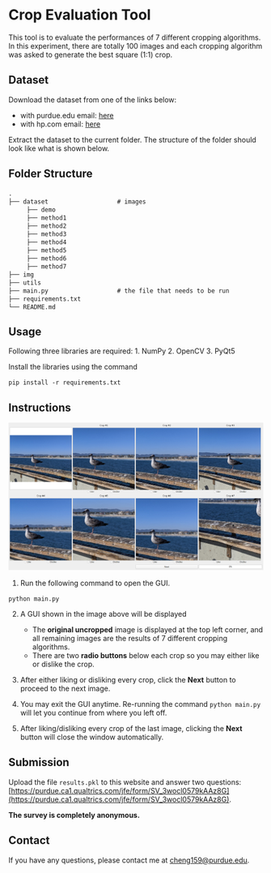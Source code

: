 # Crop Evaluation Tool

This tool is to evaluate the performances of 7 different cropping algorithms. In this experiment, there are totally 100 images and each cropping algorithm was asked to generate the best square (1:1) crop.

## Dataset

Download the dataset from one of the links below:
* with purdue.edu email: [here](https://purdue0-my.sharepoint.com/:u:/g/personal/cheng159_purdue_edu/ETG0Bi4o7rNLn2-6JKjY3xYBqUaw8k95J7QN_6Kiq6ZQDQ?e=0kwiwT)
* with hp.com email: [here](https://hp-my.sharepoint.com/:u:/p/yang_cheng/EcJGVyVr6KpJrn-uIjpcXpkBg0dXNfeQGVZuPqN2KB9btA?e=j0gjrX)

Extract the dataset to the current folder. The structure of the folder should look like what is shown below.

## Folder Structure

```
.
├── dataset                   # images
     ├── demo
     ├── method1
     ├── method2
     ├── method3
     ├── method4
     ├── method5
     ├── method6
     ├── method7
├── img                    
├── utils                     
├── main.py                   # the file that needs to be run
├── requirements.txt
└── README.md
```

## Usage

Following three libraries are required:
    1. NumPy
    2. OpenCV
    3. PyQt5

Install the libraries using the command

```
pip install -r requirements.txt
```

## Instructions

![](img/screenshot.png)

1. Run the following command to open the GUI.

```
python main.py
```

2. A GUI shown in the image above will be displayed
      * The __original uncropped__ image is displayed at the top left corner, and all remaining images are the results of 7 different cropping algorithms.
      * There are two __radio buttons__ below each crop so you may either like or dislike the crop.

3. After either liking or disliking every crop, click the __Next__ button to proceed to the next image.

4. You may exit the GUI anytime. Re-running the command ```python main.py``` will let you continue from where you left off.

5. After liking/disliking every crop of the last image, clicking the __Next__ button will close the window automatically.

## Submission

Upload the file ```results.pkl``` to this website and answer two questions: [https://purdue.ca1.qualtrics.com/jfe/form/SV_3wocl0579kAAz8G](https://purdue.ca1.qualtrics.com/jfe/form/SV_3wocl0579kAAz8G).

__The survey is completely anonymous.__

## Contact

If you have any questions, please contact me at cheng159@purdue.edu.
